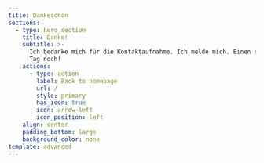 ```yaml
---
title: Dankeschön
sections:
  - type: hero_section
    title: Danke!
    subtitle: >-
      Ich bedanke mich für die Kontaktaufnahme. Ich melde mich. Einen schönen
      Tag noch!
    actions:
      - type: action
        label: Back to homepage
        url: /
        style: primary
        has_icon: true
        icon: arrow-left
        icon_position: left
    align: center
    padding_bottom: large
    background_color: none
template: advanced
---
```

